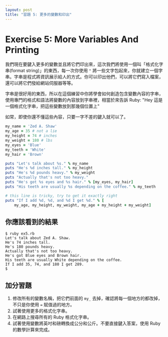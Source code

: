 ```yaml
---
layout: post
title: "習題 5: 更多的變數和印出"
---
```


# Exercise 5: More Variables And Printing

我們現在要鍵入更多的變數並且將它們印出來，這次我們將使用一個叫「格式化字串(format string)」的東西，每一次你使用 `"` 將一些文字包起來，你就建立一個字串。字串是程式將資訊展示給人的方式。你可以印出他們，可以將它們寫入檔案，還可以將它們發給網站伺服器等等。

字串是很好用的東西，所以在這個練習中你將學會如何創造包含變數內容的字串，使用專門的格式和語法將變數的內容放到字串裡，相當於來告訴 Ruby: "Hey 這是一個格式化字串，把這些變數放到那幾個位置上"

如常，即使你還不懂這些內容，只要一字不差的鍵入就可以了。

```ruby
my_name = 'Zed A. Shaw'
my_age = 35 # not a lie
my_height = 74 # inches
my_weight = 180 # lbs
my_eyes = 'Blue'
my_teeth = 'White'
my_hair = 'Brown'

puts "Let's talk about %s." % my_name
puts "He's %d inches tall." % my_height
puts "He's %d pounds heavy." % my_weight
puts "Actually that's not too heavy."
puts "He's got %s eyes and %s hair." % [my_eyes, my_hair]
puts "His teeth are usually %s depending on the coffee." % my_teeth

# this line is tricky, try to get it exactly right
puts "If I add %d, %d, and %d I get %d." % [
    my_age, my_height, my_weight, my_age + my_height + my_weight]
```

## 你應該看到的結果

    $ ruby ex5.rb
    Let's talk about Zed A. Shaw.
    He's 74 inches tall.
    He's 180 pounds heavy.
    Actually that's not too heavy.
    He's got Blue eyes and Brown hair.
    His teeth are usually White depending on the coffee.
    If I add 35, 74, and 180 I get 289.
    $

## 加分習題

1. 修改所有的變數名稱，把它們前面的 `my_` 去掉，確認將每一個地方的都改掉，不只是你使用 `=` 賦值過的地方。
2. 試著使用更多的格式化字串。
3. 在網路上搜尋所有的 Ruby 格式化字串。
4. 試著使用變數將英吋和磅轉換成公分和公斤。不要直接鍵入答案，使用 Ruby 的數學計算來完成。
